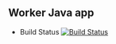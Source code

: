 ## Worker Java app

* Build Status 
   [![Build Status](http://34.131.18.62:8080/buildStatus/icon?job=instavote%2Fworker-build)](http://34.131.18.62:8080/job/instavote/job/worker-build/)
   
